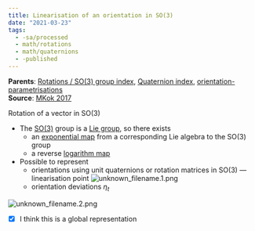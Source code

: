 ```yaml
---
title: Linearisation of an orientation in SO(3)
date: "2021-03-23"
tags:
  - -sa/processed
  - math/rotations
  - math/quaternions
  - -published
---
```


**Parents**: [Rotations / SO(3) group index](rotations/rotations-so3-group-index.md), [Quaternion index](rotations/quaternion-index.md), [orientation-parametrisations](orientation-parametrisations.md)  
**Source**: [MKok 2017](mkok-2017.md)

Rotation of a vector in SO(3)

*   The [SO(3)](rotations/so3-3d-rotation-group.md) group is a [Lie group](rotations/lie-group-lie-algebra.md), so there exists
    *   an [exponential map](rotations/exponential-map.md) from a corresponding Lie algebra to the SO(3) group
    *   a reverse [logarithm map](rotations/logarithm-map.md)
*   Possible to represent
    *   orientations using unit quaternions or rotation matrices in SO(3) — linearisation point
        ![unknown_filename.1.png](./_resources/Linearisation_of_an_orientation_in_SO(3).resources/unknown_filename.1.png)
    *   orientation deviations $\eta_t$

![unknown_filename.2.png](./_resources/Linearisation_of_an_orientation_in_SO(3).resources/unknown_filename.2.png)

- [x] I think this is a global representation

